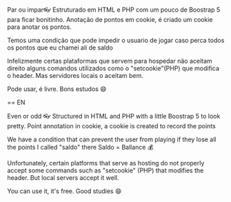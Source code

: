 Par ou impar👓
Estruturado em HTML e PHP com um pouco de Boostrap 5 para ficar bonitinho.
Anotação de pontos em cookie, é criado um cookie para anotar os pontos.

Temos uma condição que pode impedir o usuario de jogar caso perca todos os pontos que eu chamei ali de saldo


Infelizmente certas plataformas que servem para hospedar não aceitam direito alguns comandos utilizados como o "setcookie"(PHP) que modifica o header.
Mas servidores locais o aceitam bem.


Pode usar, é livre.
Bons estudos 😄

== EN 


Even or odd 👓
Structured in HTML and PHP with a little Boostrap 5 to look pretty.
Point annotation in cookie, a cookie is created to record the points

We have a condition that can prevent the user from playing if they lose all the points I called "saldo" there
Saldo = Ballance 💰

Unfortunately, certain platforms that serve as hosting do not properly accept some commands such as "setcookie" (PHP) that modifies the header.
But local servers accept it well.

You can use it, it's free.
Good studies 😄
